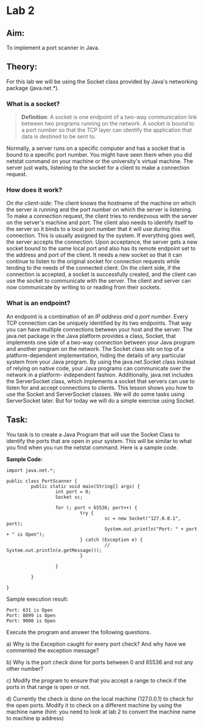# Lab 2
## Aim: 
To implement a port scanner in Java.
 
## Theory: 
For this lab we will be using the Socket class provided by Java's networking package (java.net.*). 
 
### What is a socket?
 
> **Definition**: A socket is one endpoint of a two-way communication link between two programs running on the network. A socket is bound to a port number so that the TCP layer can identify the application that data is destined to be sent to.
 
Normally, a server runs on a specific computer and has a socket that is bound to a specific port number. You might have seen them when you did netstat command on your machine or the university's virtual machine. The server just waits, listening to the socket for a client to make a connection request.


 
### How does it work?

 
_On the client-side:_ The client knows the hostname of the machine on which the server is running and the port number on which the server is listening. To make a connection request, the client tries to rendezvous with the server on the server's machine and port. The client also needs to identify itself to the server so it binds to a local port number that it will use during this connection. This is usually assigned by the system.
If everything goes well, the server accepts the connection. Upon acceptance, the server gets a new socket bound to the same local port and also has its remote endpoint set to the address and port of the client. It needs a new socket so that it can continue to listen to the original socket for connection requests while tending to the needs of the connected client.
On the client side, if the connection is accepted, a socket is successfully created, and the client can use the socket to communicate with the server.
The client and server can now communicate by writing to or reading from their sockets.


 
### What is an endpoint?
An endpoint is a combination of an _IP address and a port number_. Every TCP connection can be uniquely identified by its two endpoints. That way you can have multiple connections between your host and the server. 
The java.net package in the Java platform provides a class, Socket, that implements one side of a two-way connection between your Java program and another program on the network. The Socket class sits on top of a platform-dependent implementation, hiding the details of any particular system from your Java program. By using the java.net.Socket class instead of relying on native code, your Java programs can communicate over the network in a platform- independent fashion.
Additionally, java.net includes the ServerSocket class, which implements a socket that servers can use to listen for and accept connections to clients. This lesson shows you how to use the Socket and ServerSocket classes. We will do some tasks using ServerSocket later. But for today we will do a simple exercise using Socket.
 
## Task: 
You task is to create a Java Program that will use the Socket Class to identify the ports that are open in your system. This will be similar to what you find when you run the netstat command. Here is a sample code.
 
**Sample Code:**
```
import java.net.*;
 
public class PortScanner {
         public static void main(String[] args) {
                  int port = 0;
                  Socket sc;
 
                  for (; port < 65536; port++) {
                           try {
                                    sc = new Socket("127.0.0.1", port);
                                    System.out.println("Port: " + port + " is Open");
                           } catch (Exception e) {
                                    // System.out.println(e.getMessage());
                           }
 
                  }
 
         }
 
}
```

Sample execution result: 

```
Port: 631 is Open
Port: 8899 is Open
Port: 9000 is Open
```
 
Execute the program and answer the following questions.

a)   Why is the Exception caught for every port check? And why have we commented the exception message?

b)   Why is the port check done for ports between 0 and 65536 and not any other number?

c)   Modify the program to ensure that you accept a range to check if the ports in that range is open or not.

d)   Currently the check is done on the local machine (127.0.0.1) to check for the open ports. Modify it to check on a different machine by using the machine name (hint: you need to look at lab 2 to convert the machine name to machine ip address)
